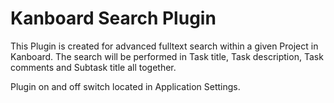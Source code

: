 # Kanboard Search Plugin


This Plugin is created for advanced fulltext search within a given Project in Kanboard.
The search will be performed in Task title, Task description, Task comments and Subtask title all together.

Plugin on and off switch located in Application Settings.